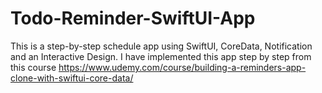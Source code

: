 # Todo-Reminder-SwiftUI-App
This is a step-by-step schedule app using SwiftUI, CoreData, Notification and an Interactive Design. I have implemented this app step by step from this course https://www.udemy.com/course/building-a-reminders-app-clone-with-swiftui-core-data/ 
